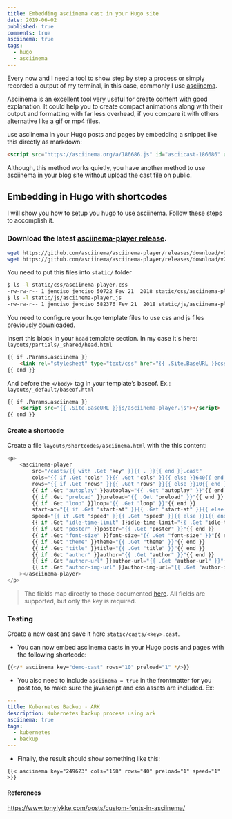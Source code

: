 ```yaml
---
title: Embedding asciinema cast in your Hugo site
date: 2019-06-02
published: true
comments: true
asciinema: true
tags:
  - hugo
  - asciinema
---
```



Every now and I need a tool to show step by step a process or simply recorded a output of my terminal, in this case, commonly I use [asciinema](https://github.com/asciinema/asciinema). 

Asciinema is an excellent tool very useful for create content with good explanation. It could help you to create compact animations along with their output and formatting with far less overhead, if you compare it with others alternative like a gif or mp4 files.

use asciinema in your Hugo posts and pages by embedding a snippet like this directly as markdown:

```html
<script src="https://asciinema.org/a/186686.js" id="asciicast-186686" async></script>
```

Although, this method works quietly, you have another method to use asciinema in your blog site without upload the cast file on public.

## Embedding in Hugo with shortcodes

I will show you how to setup you hugo to use asciinema. Follow these steps to accomplish it.


### Download the latest [asciinema-player release](https://github.com/asciinema/asciinema-player/releases).

```sh
wget https://github.com/asciinema/asciinema-player/releases/download/v2.6.1/asciinema-player.css
wget https://github.com/asciinema/asciinema-player/releases/download/v2.6.1/asciinema-player.js
```
You need to put this files into `static/` folder

```sh
$ ls -l static/css/asciinema-player.css 
-rw-rw-r-- 1 jenciso jenciso 50722 Fev 21  2018 static/css/asciinema-player.css
$ ls -l static/js/asciinema-player.js 
-rw-rw-r-- 1 jenciso jenciso 582376 Fev 21  2018 static/js/asciinema-player.js
```

You need to configure your hugo template files to use css and js files previously downloaded. 

Insert this block in your `head` template section. In my case it's here: `layouts/partials/_shared/head.html`

```html
{{ if .Params.asciinema }}
    <link rel="stylesheet" type="text/css" href="{{ .Site.BaseURL }}css/asciinema-player.css" />
{{ end }}
```
And before the `</body>` tag in your template’s baseof. Ex.: `layouts/_default/baseof.html`

```html
{{ if .Params.asciinema }}
    <script src="{{ .Site.BaseURL }}js/asciinema-player.js"></script>
{{ end }}
```

#### Create a shortcode

Create a file `layouts/shortcodes/asciinema.html` with the this content:

```python
<p>
    <asciinema-player
        src="/casts/{{ with .Get "key" }}{{ . }}{{ end }}.cast"
        cols="{{ if .Get "cols" }}{{ .Get "cols" }}{{ else }}640{{ end }}"
        rows="{{ if .Get "rows" }}{{ .Get "rows" }}{{ else }}10{{ end }}"
        {{ if .Get "autoplay" }}autoplay="{{ .Get "autoplay" }}"{{ end }}
        {{ if .Get "preload" }}preload="{{ .Get "preload" }}"{{ end }}
        {{ if .Get "loop" }}loop="{{ .Get "loop" }}"{{ end }}
        start-at="{{ if .Get "start-at" }}{{ .Get "start-at" }}{{ else }}0{{ end }}"
        speed="{{ if .Get "speed" }}{{ .Get "speed" }}{{ else }}1{{ end }}"
        {{ if .Get "idle-time-limit" }}idle-time-limit="{{ .Get "idle-time-limit" }}"{{ end }}
        {{ if .Get "poster" }}poster="{{ .Get "poster" }}"{{ end }}
        {{ if .Get "font-size" }}font-size="{{ .Get "font-size" }}"{{ end }}
        {{ if .Get "theme" }}theme="{{ .Get "theme" }}"{{ end }}
        {{ if .Get "title" }}title="{{ .Get "title" }}"{{ end }}
        {{ if .Get "author" }}author="{{ .Get "author" }}"{{ end }}
        {{ if .Get "author-url" }}author-url="{{ .Get "author-url" }}"{{ end }}
        {{ if .Get "author-img-url" }}author-img-url="{{ .Get "author-img-url" }}"{{ end }}
    ></asciinema-player>
</p>
```

> The fields map directly to those documented [here](https://github.com/asciinema/asciinema-player#asciinema-player-element-attributes). All fields are supported, but only the key is required.

### Testing

Create a new cast ans save it here `static/casts/<key>.cast`.

* You can now embed asciinema casts in your Hugo posts and pages with the following shortcode:

```sh
{{</* asciinema key="demo-cast" rows="10" preload="1" */>}}
```

* You also need to include `asciinema = true` in the frontmatter for you post too, to make sure the javascript and css assets are included. Ex:

```yaml
---
title: Kubernetes Backup - ARK 
description: Kubernetes backup process using ark
asciinema: true
tags:
  - kubernetes
  - backup
---
```

* Finally, the result should show something like this:

```shell
{{< asciinema key="249623" cols="158" rows="40" preload="1" speed="1" >}}
```

#### References 

https://www.tonylykke.com/posts/custom-fonts-in-asciinema/
